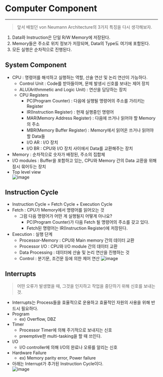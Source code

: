 # Computer Component
---
> 앞서 배웠던 von Neumann Architecture의 3가지 특징을 다시 생각해보자.  

1. Data와 Instruction은 단일 R/W Memory에 저장된다.
2. Memory들은 주소로 위치 정보가 저장되며, Data의 Type도 여기에 포함된다.
3. 모든 실행은 순차적으로 진행된다.

## System Component
- CPU : 명령어를 해석하고 실행하는 역할, 산술 연산 및 논리 연산이 가능하다.
  - Control Unit : Code를 받아들이며, 문제 발생시 신호를 보내는 제어 장치
  - ALU(Arithmmetic and Logic Unit) : 연산을 담당하는 장치
  - CPU Registers
    - PC(Program Counter) : 다음에 실행될 명령어의 주소를 가리키는 Register
    - IR(Instruction Register) : 현재 실행중인 명령어
    - MAR(Memory Address Register) : 다음에 쓰거나 읽어야 할 Memory의 주소
    - MBR(Memory Buffer Register) : Memory에서 읽어온 쓰거나 읽어야 할 Data들
    - I/O AR : I/O 장치
    - I/O BR : CPU와 I/O 장치 사이에서 Data를 교환해주는 장치
- Memory : 순차적으로 숫자가 배정된, 주소의 집합체
- I/O modules : Buffer을 포함하고 있는, CPU와 Memory 간의 Data 교환을 위해 잠시 묶어두는 장치
- Top level view  
![image](https://user-images.githubusercontent.com/71700079/159397940-bee3cea2-c04e-43a4-b2da-3aed06ffcebb.png)  

## Instruction Cycle
- Instruction Cycle = Fetch Cycle + Execution Cycle
- Fetch : CPU가 Memory에서 명령어를 읽어오는 것
  - 그럼 다음 명령어가 어떤 게 실행될지 어떻게 아나요?
    - PC(Program Counter)가 다음 Fetch 될 명령어의 주소를 갖고 있다.
    - Fetch된 명령어는 IR(Instruction Register)에 저장된다.
- Execution : 실행 단계  
  - Processor-Memory : CPU와 Main memory 간의 데이터 교환
  - Processor I/O : CPU와 I/O module 간의 데이터 교환
  - Data Processing : 데이터에 산술 및 논리 연산을 진행하는 것
  - Control : 분기문, 조건문 등에 의한 제어 연산
![image](https://user-images.githubusercontent.com/71700079/159398057-c2dd47e8-41c3-4efd-bfbe-1c2ad43fd0c2.png)  

## Interrupts
> 어떤 오류가 발생했을 때, 그것을 인지하고 작업을 중단하기 위해 신호를 보내는 것.  

- Interrupts는 Process들을 효율적으로 운용하고 효율적인 자원의 사용을 위해 반드시 필요하다.
- Program
  - ex) Overflow, DBZ
- Timer
  - Processor Timer에 의해 주기적으로 보내지는 신호
  - preemptive한 multi-tasking을 할 때 쓰인다.
- I/O
  - I/O controller에 의해 I/O의 완료나 오류를 알리는 신호
- Hardware Failure
  - ex) Memory parity error, Power failure
- 아래는 Interrupt가 추가된 Instruction Cycle이다.  
![image](https://user-images.githubusercontent.com/71700079/159398694-5fd639b6-ee1b-4d72-998b-fdca3b20801f.png)  



